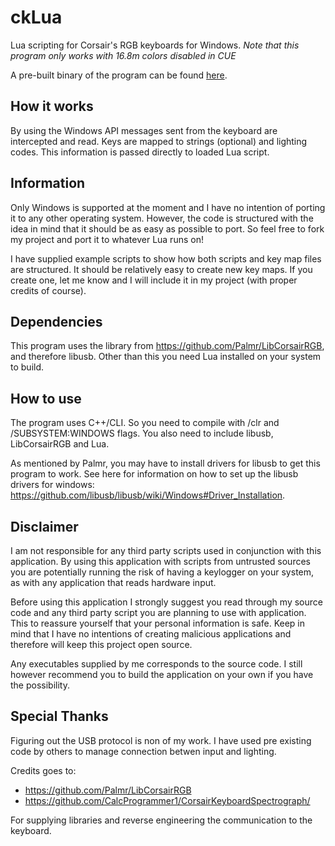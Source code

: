 # ckLua
Lua scripting for Corsair's RGB keyboards for Windows. *Note that this program only works with 16.8m colors disabled in CUE*

A pre-built binary of the program can be found [here](https://github.com/Jeflux/ckLua/blob/master/_misc/ckLuaBin.zip).

## How it works
By using the Windows API messages sent from the keyboard are intercepted and read. Keys are mapped to strings (optional) and lighting codes. This information is passed directly to loaded Lua script.

## Information
Only Windows is supported at the moment and I have no intention of porting it to any other operating system. However, the code is structured with the idea in mind that it should be as easy as possible to port. So feel free to fork my project and port it to whatever Lua runs on!

I have supplied example scripts to show how both scripts and key map files are structured. It should be relatively easy to create new key maps. If you create one, let me know and I will include it in my project (with proper credits of course).

## Dependencies
This program uses the library from https://github.com/Palmr/LibCorsairRGB, and therefore libusb. Other than this you need Lua installed on your system to build.

## How to use
The program uses C++/CLI. So you need to compile with /clr and /SUBSYSTEM:WINDOWS flags. You also need to include libusb, LibCorsairRGB and Lua.

As mentioned by Palmr, you may have to install drivers for libusb to get this program to work. See here for information on how to set up the libusb drivers for windows: https://github.com/libusb/libusb/wiki/Windows#Driver_Installation.

## Disclaimer
I am not responsible for any third party scripts used in conjunction with this application. By using this application with scripts from untrusted sources you are potentially running the risk of having a keylogger on your system, as with any application that reads hardware input.

Before using this application I strongly suggest you read through my source code and any third party script you are planning to use with application. This to reassure yourself that your personal information is safe. Keep in mind that I have no intentions of creating malicious applications and therefore will keep this project open source.

Any executables supplied by me corresponds to the source code. I still however recommend you to build the application on your own if you have the possibility.

## Special Thanks

Figuring out the USB protocol is non of my work. I have used pre existing code by others to manage connection betwen input and lighting.

Credits goes to:
* https://github.com/Palmr/LibCorsairRGB
* https://github.com/CalcProgrammer1/CorsairKeyboardSpectrograph/

For supplying libraries and reverse engineering the communication to the keyboard.
